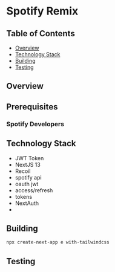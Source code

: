 # Spotify Remix

## Table of Contents

- [Overview](#overview)
- [Technology Stack](#technology-stack)
- [Building](#building)
- [Testing](#testing)

## Overview

## Prerequisites

### Spotify Developers

## Technology Stack

- JWT Token
- NextJS 13
- Recoil
- spotify api
- oauth jwt
- access/refresh
- tokens
- NextAuth
-

## Building

```bash
npx create-next-app e with-tailwindcss
```

## Testing
